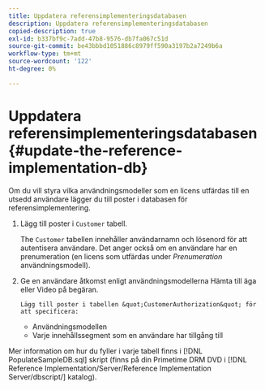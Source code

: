 ```yaml
---
title: Uppdatera referensimplementeringsdatabasen
description: Uppdatera referensimplementeringsdatabasen
copied-description: true
exl-id: b337bf9c-7add-47b8-9576-db7fa067c51d
source-git-commit: be43bbbd1051886c8979ff590a3197b2a7249b6a
workflow-type: tm+mt
source-wordcount: '122'
ht-degree: 0%

---
```


# Uppdatera referensimplementeringsdatabasen{#update-the-reference-implementation-db}

Om du vill styra vilka användningsmodeller som en licens utfärdas till en utsedd användare lägger du till poster i databasen för referensimplementering.

1. Lägg till poster i `Customer` tabell.

   The `Customer` tabellen innehåller användarnamn och lösenord för att autentisera användare. Det anger också om en användare har en prenumeration (en licens som utfärdas under *Prenumeration* användningsmodell).

1. Ge en användare åtkomst enligt användningsmodellerna Hämta till äga eller Video på begäran.

       Lägg till poster i tabellen &quot;CustomerAuthorization&quot; för att specificera:
   
   * Användningsmodellen
   * Varje innehållssegment som en användare har tillgång till

Mer information om hur du fyller i varje tabell finns i [!DNL PopulateSampleDB.sql] skript (finns på din Primetime DRM DVD i [!DNL Reference Implementation/Server/Reference Implementation Server/dbscript/] katalog).
